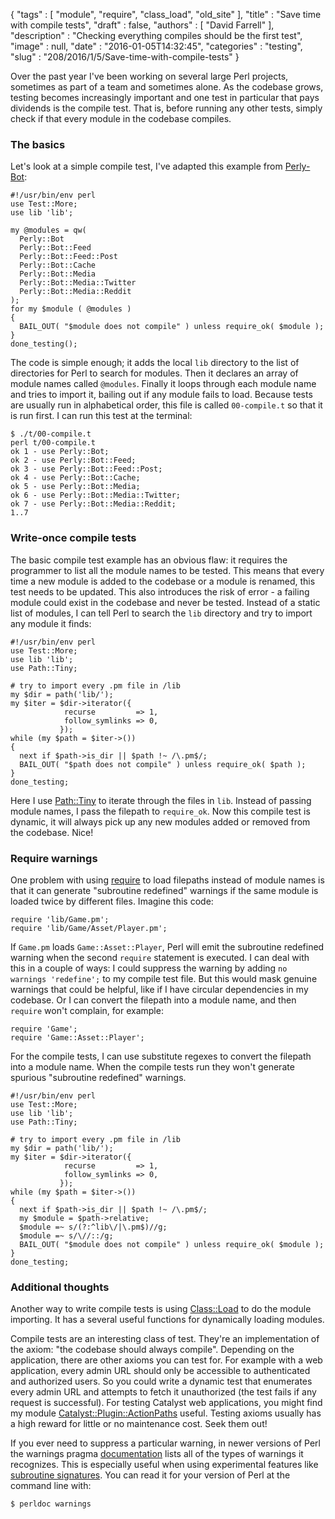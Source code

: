 {
   "tags" : [
      "module",
      "require",
      "class_load",
      "old_site"
   ],
   "title" : "Save time with compile tests",
   "draft" : false,
   "authors" : [
      "David Farrell"
   ],
   "description" : "Checking everything compiles should be the first test",
   "image" : null,
   "date" : "2016-01-05T14:32:45",
   "categories" : "testing",
   "slug" : "208/2016/1/5/Save-time-with-compile-tests"
}


Over the past year I've been working on several large Perl projects, sometimes as part of a team and sometimes alone. As the codebase grows, testing becomes increasingly important and one test in particular that pays dividends is the compile test. That is, before running any other tests, simply check if that every module in the codebase compiles.

### The basics

Let's look at a simple compile test, I've adapted this example from [Perly-Bot](https://github.com/dnmfarrell/Perly-Bot):

``` prettyprint
#!/usr/bin/env perl
use Test::More;
use lib 'lib';

my @modules = qw(
  Perly::Bot
  Perly::Bot::Feed
  Perly::Bot::Feed::Post
  Perly::Bot::Cache
  Perly::Bot::Media
  Perly::Bot::Media::Twitter
  Perly::Bot::Media::Reddit
);
for my $module ( @modules )
{
  BAIL_OUT( "$module does not compile" ) unless require_ok( $module );
}
done_testing();
```

The code is simple enough; it adds the local `lib` directory to the list of directories for Perl to search for modules. Then it declares an array of module names called `@modules`. Finally it loops through each module name and tries to import it, bailing out if any module fails to load. Because tests are usually run in alphabetical order, this file is called `00-compile.t` so that it is run first. I can run this test at the terminal:

``` prettyprint
$ ./t/00-compile.t
perl t/00-compile.t 
ok 1 - use Perly::Bot;
ok 2 - use Perly::Bot::Feed;
ok 3 - use Perly::Bot::Feed::Post;
ok 4 - use Perly::Bot::Cache;
ok 5 - use Perly::Bot::Media;
ok 6 - use Perly::Bot::Media::Twitter;
ok 7 - use Perly::Bot::Media::Reddit;
1..7
```

### Write-once compile tests

The basic compile test example has an obvious flaw: it requires the programmer to list all the module names to be tested. This means that every time a new module is added to the codebase or a module is renamed, this test needs to be updated. This also introduces the risk of error - a failing module could exist in the codebase and never be tested. Instead of a static list of modules, I can tell Perl to search the `lib` directory and try to import any module it finds:

``` prettyprint
#!/usr/bin/env perl
use Test::More;
use lib 'lib';
use Path::Tiny;

# try to import every .pm file in /lib
my $dir = path('lib/');
my $iter = $dir->iterator({
            recurse         => 1,
            follow_symlinks => 0,
           }); 
while (my $path = $iter->())
{
  next if $path->is_dir || $path !~ /\.pm$/;
  BAIL_OUT( "$path does not compile" ) unless require_ok( $path );
}
done_testing;
```

Here I use [Path::Tiny](https://metacpan.org/pod/Path::Tiny) to iterate through the files in `lib`. Instead of passing module names, I pass the filepath to `require_ok`. Now this compile test is dynamic, it will always pick up any new modules added or removed from the codebase. Nice!

### Require warnings

One problem with using [require](http://perldoc.perl.org/functions/require.html) to load filepaths instead of module names is that it can generate "subroutine redefined" warnings if the same module is loaded twice by different files. Imagine this code:

``` prettyprint
require 'lib/Game.pm';
require 'lib/Game/Asset/Player.pm';
```

If `Game.pm` loads `Game::Asset::Player`, Perl will emit the subroutine redefined warning when the second `require` statement is executed. I can deal with this in a couple of ways: I could suppress the warning by adding `no warnings 'redefine';` to my compile test file. But this would mask genuine warnings that could be helpful, like if I have circular dependencies in my codebase. Or I can convert the filepath into a module name, and then `require` won't complain, for example:

``` prettyprint
require 'Game';
require 'Game::Asset::Player';
```

For the compile tests, I can use substitute regexes to convert the filepath into a module name. When the compile tests run they won't generate spurious "subroutine redefined" warnings.

``` prettyprint
#!/usr/bin/env perl
use Test::More;
use lib 'lib';
use Path::Tiny;

# try to import every .pm file in /lib
my $dir = path('lib/');
my $iter = $dir->iterator({
            recurse         => 1,
            follow_symlinks => 0,
           });
while (my $path = $iter->())
{
  next if $path->is_dir || $path !~ /\.pm$/;
  my $module = $path->relative;
  $module =~ s/(?:^lib\/|\.pm$)//g;
  $module =~ s/\//::/g;
  BAIL_OUT( "$module does not compile" ) unless require_ok( $module );
}
done_testing;
```

### Additional thoughts

Another way to write compile tests is using [Class::Load](https://metacpan.org/pod/Class::Load) to do the module importing. It has a several useful functions for dynamically loading modules.

Compile tests are an interesting class of test. They're an implementation of the axiom: "the codebase should always compile". Depending on the application, there are other axioms you can test for. For example with a web application, every admin URL should only be accessible to authenticated and authorized users. So you could write a dynamic test that enumerates every admin URL and attempts to fetch it unauthorized (the test fails if any request is successful). For testing Catalyst web applications, you might find my module [Catalyst::Plugin::ActionPaths](https://metacpan.org/pod/Catalyst::Plugin::ActionPaths) useful. Testing axioms usually has a high reward for little or no maintenance cost. Seek them out!

If you ever need to suppress a particular warning, in newer versions of Perl the warnings pragma [documentation](http://perldoc.perl.org/warnings.html) lists all of the types of warnings it recognizes. This is especially useful when using experimental features like [subroutine signatures](http://perltricks.com/article/72/2014/2/24/Perl-levels-up-with-native-subroutine-signatures). You can read it for your version of Perl at the command line with:

``` prettyprint
$ perldoc warnings
```
